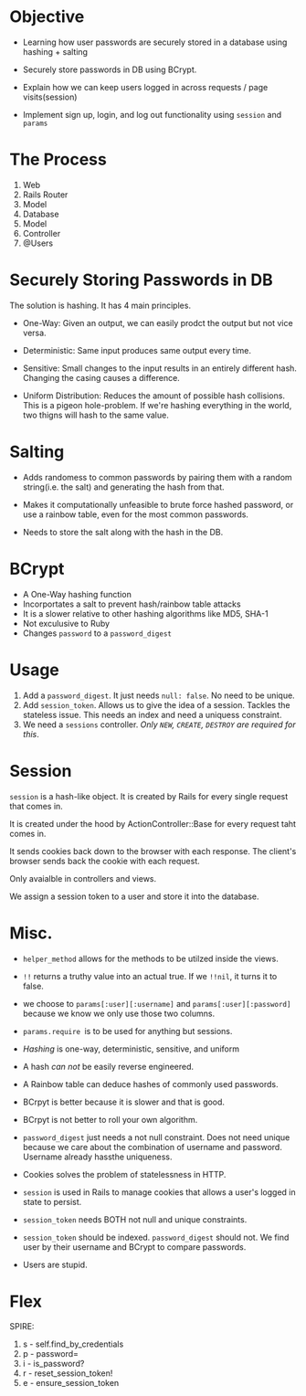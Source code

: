 # Objective

- Learning how user passwords are securely stored in a database using hashing + salting

- Securely store passwords in DB using BCrypt.

- Explain how we can keep users logged in across requests / page visits(session)

- Implement sign up, login, and log out functionality using `session` and `params`


# The Process

1. Web
2. Rails Router
3. Model
4. Database
5. Model
6. Controller
6. @Users

# Securely Storing Passwords in DB

The solution is hashing. It has 4 main principles.

- One-Way: Given an output, we can easily prodct the output but not vice versa.

- Deterministic: Same input produces same output every time.

- Sensitive:  Small changes to the input results in an entirely different hash. Changing the casing causes a difference.

- Uniform Distribution:  Reduces the amount of possible hash collisions. This is a pigeon hole-problem. If we're hashing everything in the world, two thigns will hash to the same value.

# Salting

- Adds randomess to common passwords by pairing them with a random string(i.e. the salt) and generating the hash from that.

- Makes it computationally unfeasible to brute force hashed password, or use a rainbow table, even for the most common passwords.

- Needs to store the salt along with the hash in the DB.

# BCrypt

- A One-Way hashing function
- Incorportates a salt to prevent hash/rainbow table attacks
- It is a slower relative to other hashing algorithms like MD5, SHA-1
- Not exculusive to Ruby
- Changes `password` to a `password_digest`

# Usage

1. Add a `password_digest`. It just needs `null: false`. No need to be unique.
2. Add `session_token`. Allows us to give the idea of a session. Tackles the stateless issue. This needs an index and need a uniquess constraint.
3. We need a `sessions` controller. _Only `NEW`, `CREATE`, `DESTROY` are required for this_.

# Session

`session` is a hash-like object. It is created by Rails for every single request that comes in.

It is created under the hood by ActionController::Base for every request taht comes in.

It sends cookies back down to the browser with each response. The client's browser sends back the cookie with each request.

Only avaialble in controllers and views.

We assign a session token to a user and store it into the database.

# Misc.

- `helper_method` allows for the methods to be utilzed inside the views.

- `!!` returns a truthy value into an actual true. If we `!!nil`, it turns it to false.

- we choose to `params[:user][:username]` and `params[:user][:password]`  because we know we only use those two columns.

- `params.require `is to be used for anything but sessions.

- _Hashing_ is one-way, deterministic, sensitive, and uniform

- A hash _can not_ be easily reverse engineered.

- A Rainbow table can deduce hashes of commonly used passwords.

- BCrpyt is better because it is slower and that is good.

- BCrpyt is not better to roll your own algorithm.

- `password_digest` just needs a not null constraint. Does not need unique because we care about the combination of username and password. Username already hassthe uniqueness.

- Cookies solves the problem of statelessness in HTTP.

- `session` is used in Rails to manage cookies that allows a user's logged in state to persist.

- `session_token` needs BOTH not null and unique constraints.

- `session_token` should be indexed. `password_digest` should not. We find user by their username and BCrypt to compare passwords.

- Users are stupid.

# Flex

SPIRE:

1. s - self.find_by_credentials
2. p - password=
3. i - is_password?
4. r - reset_session_token!
5. e - ensure_session_token
